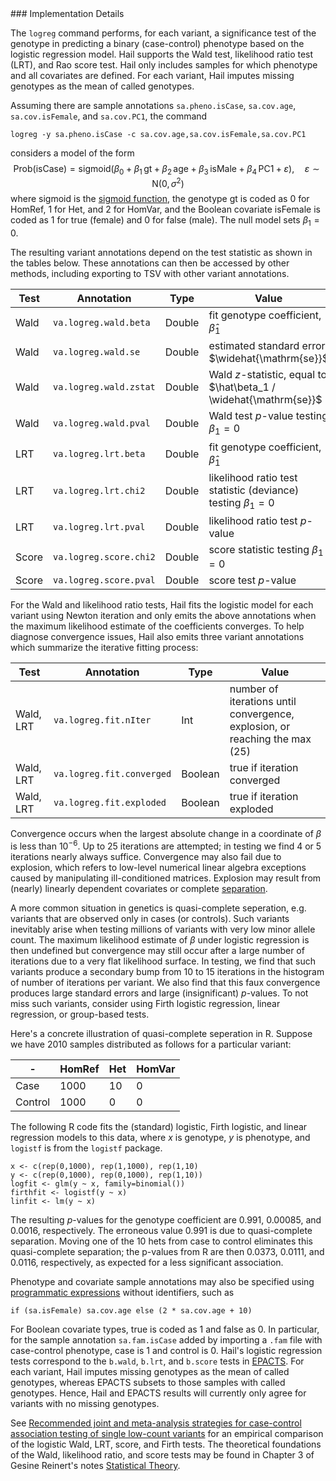 <div class="cmdhead"></div>

<div class="description"></div>

<div class="synopsis"></div>

<div class="options"></div>

<div class="cmdsubsection">
### Implementation Details

The `logreg` command performs, for each variant, a significance test of the genotype in predicting a binary (case-control) phenotype based on the logistic regression model. Hail supports the Wald test, likelihood ratio test (LRT), and Rao score test. Hail only includes samples for which phenotype and all covariates are defined. For each variant, Hail imputes missing genotypes as the mean of called genotypes.

Assuming there are sample annotations `sa.pheno.isCase`, `sa.cov.age`, `sa.cov.isFemale`, and `sa.cov.PC1`, the command
```
logreg -y sa.pheno.isCase -c sa.cov.age,sa.cov.isFemale,sa.cov.PC1
```
considers a model of the form
$$
\mathrm{Prob}(\mathrm{isCase}) = \mathrm{sigmoid}(\beta_0 + \beta_1 \, \mathrm{gt} + \beta_2 \, \mathrm{age} + \beta_3 \, \mathrm{isMale} + \beta_4 \, \mathrm{PC1} + \varepsilon), \quad \varepsilon \sim \mathrm{N}(0, \sigma^2)
$$
where $\mathrm{sigmoid}$ is the [sigmoid function](https://en.wikipedia.org/wiki/Sigmoid_function), the genotype $\mathrm{gt}$ is coded as $0$ for HomRef, $1$ for Het, and $2$ for HomVar, and the Boolean covariate $\mathrm{isFemale}$ is coded as $1$ for true (female) and $0$ for false (male). The null model sets $\beta_1 = 0$.

The resulting variant annotations depend on the test statistic as shown in the tables below. These annotations can then be accessed by other methods, including exporting to TSV with other variant annotations.

Test | Annotation | Type | Value
---|---|---|---
Wald | `va.logreg.wald.beta` | Double | fit genotype coefficient, $\hat\beta_1$
Wald | `va.logreg.wald.se` | Double | estimated standard error, $\widehat{\mathrm{se}}$ 
Wald | `va.logreg.wald.zstat` | Double | Wald $z$-statistic, equal to $\hat\beta_1 / \widehat{\mathrm{se}}$
Wald | `va.logreg.wald.pval` | Double | Wald test $p$-value testing $\beta_1 = 0$
LRT | `va.logreg.lrt.beta` | Double | fit genotype coefficient, $\hat\beta_1$
LRT | `va.logreg.lrt.chi2` | Double | likelihood ratio test statistic (deviance) testing $\beta_1 = 0$
LRT | `va.logreg.lrt.pval` | Double | likelihood ratio test $p$-value
Score | `va.logreg.score.chi2` | Double | score statistic testing $\beta_1 = 0$
Score | `va.logreg.score.pval` | Double | score test $p$-value

For the Wald and likelihood ratio tests, Hail fits the logistic model for each variant using Newton iteration and only emits the above annotations when the maximum likelihood estimate of the coefficients converges. To help diagnose convergence issues, Hail also emits three variant annotations which summarize the iterative fitting process:

Test | Annotation | Type | Value
---|---|---|---
Wald, LRT | `va.logreg.fit.nIter` | Int | number of iterations until convergence, explosion, or reaching the max (25)
Wald, LRT | `va.logreg.fit.converged` | Boolean | true if iteration converged
Wald, LRT | `va.logreg.fit.exploded` | Boolean | true if iteration exploded

Convergence occurs when the largest absolute change in a coordinate of $\beta$ is less than $10^{-6}$. Up to 25 iterations are attempted; in testing we find 4 or 5 iterations nearly always suffice. Convergence may also fail due to explosion, which refers to low-level numerical linear algebra exceptions caused by manipulating ill-conditioned matrices. Explosion may result from (nearly) linearly dependent covariates or complete [separation](https://en.wikipedia.org/wiki/Separation_(statistics)).

A more common situation in genetics is quasi-complete seperation, e.g. variants that are observed only in cases (or controls). Such variants inevitably arise when testing millions of variants with very low minor allele count. The maximum likelihood estimate of $\beta$ under logistic regression is then undefined but convergence may still occur after a large number of iterations due to a very flat likelihood surface. In testing, we find that such variants produce a secondary bump from 10 to 15 iterations in the histogram of number of iterations per variant. We also find that this faux convergence produces large standard errors and large (insignificant) $p$-values. To not miss such variants, consider using Firth logistic regression, linear regression, or group-based tests. 

Here's a concrete illustration of quasi-complete seperation in R. Suppose we have 2010 samples distributed as follows for a particular variant:

\- | HomRef | Het | HomVar
---|---|---|---
Case | 1000 | 10 | 0
Control | 1000 | 0 | 0

The following R code fits the (standard) logistic, Firth logistic, and linear regression models to this data, where $x$ is genotype, $y$ is phenotype, and `logistf` is from the `logistf` package.
```
x <- c(rep(0,1000), rep(1,1000), rep(1,10)
y <- c(rep(0,1000), rep(0,1000), rep(1,10))
logfit <- glm(y ~ x, family=binomial())
firthfit <- logistf(y ~ x)
linfit <- lm(y ~ x)
```
The resulting $p$-values for the genotype coefficient are $0.991$, $0.00085$, and $0.0016$, respectively. The erroneous value $0.991$ is due to quasi-complete separation. Moving one of the 10 hets from case to control eliminates this quasi-complete separation; the p-values from R are then $0.0373$, $0.0111$, and $0.0116$, respectively, as expected for a less significant association.

Phenotype and covariate sample annotations may also be specified using [programmatic expressions](https://github.com/broadinstitute/hail/blob/master/docs/ProgrammaticAnnotation.md) without identifiers, such as
```
if (sa.isFemale) sa.cov.age else (2 * sa.cov.age + 10)
```
For Boolean covariate types, true is coded as 1 and false as 0. In particular, for the sample annotation `sa.fam.isCase` added by importing a `.fam` file with case-control phenotype, case is $1$ and control is $0$.
Hail's logistic regression tests correspond to the `b.wald`, `b.lrt`, and `b.score` tests in [EPACTS](http://genome.sph.umich.edu/wiki/EPACTS#Single_Variant_Tests). For each variant, Hail imputes missing genotypes as the mean of called genotypes, whereas EPACTS subsets to those samples with called genotypes. Hence, Hail and EPACTS results will currently only agree for variants with no missing genotypes.

See [Recommended joint and meta-analysis strategies for case-control association testing of single low-count variants](http://www.ncbi.nlm.nih.gov/pmc/articles/PMC4049324/) for an empirical comparison of the logistic Wald, LRT, score, and Firth tests. The theoretical foundations of the Wald, likelihood ratio, and score tests may be found in Chapter 3 of Gesine Reinert's notes [Statistical Theory](http://www.stats.ox.ac.uk/~reinert/stattheory/theoryshort09.pdf).
</div>
